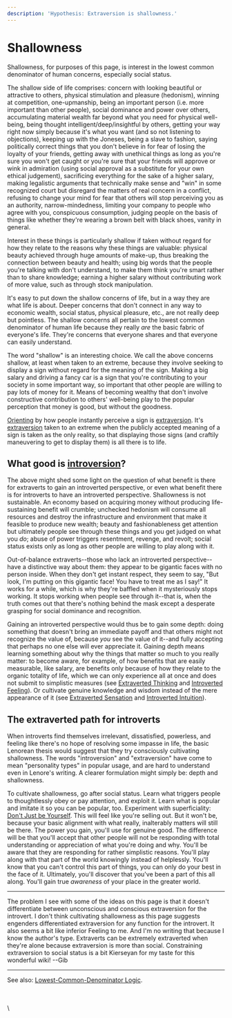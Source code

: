 ```yaml
---
description: 'Hypothesis: Extraversion is shallowness.'
---
```


# Shallowness

Shallowness, for purposes of this page, is interest in the lowest common denominator of human concerns, especially social status.&#x20;

The shallow side of life comprises: concern with looking beautiful or attractive to others, physical stimulation and pleasure (hedonism), winning at competition, one-upmanship, being an important person (i.e. more important than other people), social dominance and power over others, accumulating material wealth far beyond what you need for physical well-being, being thought intelligent/deep/insightful by others, getting your way right now simply because it's what you want (and so not listening to objections), keeping up with the Joneses, being a slave to fashion, saying politically correct things that you don't believe in for fear of losing the loyalty of your friends, getting away with unethical things as long as you're sure you won't get caught or you're sure that your friends will approve or wink in admiration (using social approval as a substitute for your own ethical judgement), sacrificing everything for the sake of a higher salary, making legalistic arguments that technically make sense and "win" in some recognized court but disregard the matters of real concern in a conflict, refusing to change your mind for fear that others will stop perceiving you as an authority, narrow-mindedness, limiting your company to people who agree with you, conspicuous consumption, judging people on the basis of things like whether they're wearing a brown belt with black shoes, vanity in general.

Interest in these things is particularly shallow if taken without regard for how they relate to the reasons why these things are valuable: physical beauty achieved through huge amounts of make-up, thus breaking the connection between beauty and health; using big words that the people you're talking with don't understand, to make them think you're smart rather than to share knowledge; earning a higher salary without contributing work of more value, such as through stock manipulation.

It's easy to put down the shallow concerns of life, but in a way they are what life is about. Deeper concerns that don't connect in any way to economic wealth, social status, physical pleasure, etc., are not really deep but pointless. The shallow concerns all pertain to the lowest common denominator of human life because they really _are_ the basic fabric of everyone's life. They're concerns that everyone shares and that everyone can easily understand.

The word "shallow" is an interesting choice. We call the above concerns shallow, at least when taken to an extreme, because they involve seeking to display a sign without regard for the meaning of the sign. Making a big salary and driving a fancy car is a sign that you're contributing to your society in some important way, so important that other people are willing to pay lots of money for it. Means of becoming wealthy that don't involve constructive contribution to others' well-being play to the popular perception that money is good, but without the goodness.

[Orienting](../sign-interpretation/orienting/) by how people instantly perceive a sign is [extraversion](../fundamentals/function-attitude/attitude.md). It's [extraversion](../fundamentals/function-attitude/attitude.md) taken to an extreme when the publicly accepted meaning of a sign is taken as the only reality, so that displaying those signs (and craftily maneuvering to get to display them) is all there is to life.

## What good is [introversion](https://web.archive.org/web/20080101070322/http://greenlightwiki.com/lenore-exegesis/introversion)?

The above might shed some light on the question of what benefit is there for extraverts to gain an introverted perspective, or even what benefit there is for introverts to have an introverted perspective. Shallowness is not sustainable. An economy based on acquiring money without producing life-sustaining benefit will crumble; unchecked hedonism will consume all resources and destroy the infrastructure and environment that make it feasible to produce new wealth; beauty and fashionableness get attention but ultimately people see through these things and you get judged on what you _do_; abuse of power triggers resentment, revenge, and revolt; social status exists only as long as other people are willing to play along with it.

Out-of-balance extraverts--those who lack an introverted perspective--have a distinctive way about them: they appear to be gigantic faces with no person inside. When they don't get instant respect, they seem to say, "But look, I'm putting on this gigantic face! You have to treat me as I say!" It works for a while, which is why they're baffled when it mysteriously stops working. It stops working when people see through it--that is, when the truth comes out that there's nothing behind the mask except a desperate grasping for social dominance and recognition.

Gaining an introverted perspective would thus be to gain some depth: doing something that doesn't bring an immediate payoff and that others might not recognize the value of, because _you_ see the value of it--and fully accepting that perhaps no one else will ever appreciate it. Gaining depth means learning something about why the things that matter so much to you really matter: to become aware, for example, of how benefits that are easily measurable, like salary, are benefits only because of how they relate to the organic totality of life, which we can only experience all at once and does not submit to simplistic measures (see [Extraverted Thinking](../fundamentals/function-attitude/judgement/thinking/extraverted-thinking-te/) and [Introverted Feeling](../fundamentals/function-attitude/judgement/feeling/introverted-feeling-fi.md)). Or cultivate genuine knowledge and wisdom instead of the mere appearance of it (see [Extraverted Sensation](../fundamentals/function-attitude/perception/sensation/extraverted-sensation-se.md) and [Introverted Intuition](../fundamentals/function-attitude/perception/intuition/introverted-intuition-ni.md)).

## The extraverted path for introverts

When introverts find themselves irrelevant, dissatisfied, powerless, and feeling like there's no hope of resolving some impasse in life, the basic Lenorean thesis would suggest that they try consciously cultivating shallowness. The words "introversion" and "extraversion" have come to mean "personality types" in popular usage, and are hard to understand even in Lenore's writing. A clearer formulation might simply be: depth and shallowness.

To cultivate shallowness, go after social status. Learn what triggers people to thoughtlessly obey or pay attention, and exploit it. Learn what is popular and imitate it so you can be popular, too. Experiment with superficiality: [Don't Just be Yourself](https://web.archive.org/web/20080101070322/http://greenlightwiki.com/lenore-exegesis/Don't_Just_be_Yourself). This will feel like you're selling out. But it won't be, because your basic alignment with what really, inalterably matters will still be there. The power you gain, you'll use for genuine good. The difference will be that you'll accept that other people will not be responding with total understanding or appreciation of what you're doing and why. You'll be aware that they are responding for rather simplistic reasons. You'll play along with that part of the world knowingly instead of helplessly. You'll know that you can't control this part of things, you can only do your best in the face of it. Ultimately, you'll discover that you've been a part of this all along. You'll gain true _awareness_ of your place in the greater world.

***

The problem I see with some of the ideas on this page is that it doesn't differentiate between unconscious and conscious extraversion for the introvert. I don't think cultivating shallowness as this page suggests engenders differentiated extraversion for any function for the introvert. It also seems a bit like inferior Feeling to me. And I'm no writing that because I know the author's type. Extraverts can be extremely extraverted when they're alone because extraversion is more than social. Constraining extraversion to social status is a bit Kierseyan for my taste for this wonderful wiki! --Gib

***

See also: [Lowest-Common-Denominator Logic](../fundamentals/function-attitude/judgement/thinking/extraverted-thinking-te/lowest-common-denominator-logic.md).

\
\
\
